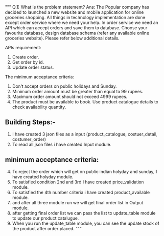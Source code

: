 """
Q.1) What is the problem statement?
Ans:
The Popular company has decided to launched a new website and mobile application for online groceries shopping. 
All things in technology implementation are done except order service where we need your help. In order service we need an API which can accept orders and save them to database. Choose your favourite database, design database schema (refer any available online groceries website). 
Please refer below additional details.

APIs requirement:
1. Create order.
2. Get order by id.
3. Update order status.

The minimum acceptance criteria:
1. Don't accept orders on public holidays and Sunday.
2. Minimum order amount must be greater than equal to 99 rupees.
3. Maximum order amount should not exceed 4999 rupees.
4. The product must be available to book. Use product catalogue details to check availability quantity.

## Building Steps:-
1) I have created 3 json files as a input (product_catalogue, costuer_detail, costumer_order)
2) To read all json files i have created Input module.
## minimum acceptance criteria:
4) To reject the order which will get on public indian holyday and sunday, I have created holyday module.
5) To satisfied condition 2nd and 3rd  I have created price_validation module.
6) To satisfied the 4th number criteria i have created product_available module.
7) and after all three module run we will get final order list in Output module.
8) after getting final order list we can pass the list to update_table module to update our product catalugue.
9) When you run the update_table module, you can see the update stock of the product after order placed.  """
